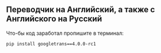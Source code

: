 ## Переводчик на Английский, а также с Английского на Русский

Что-бы код заработал пропишите в терминал:
```PyCharm
pip install googletrans==4.0.0-rc1
```

